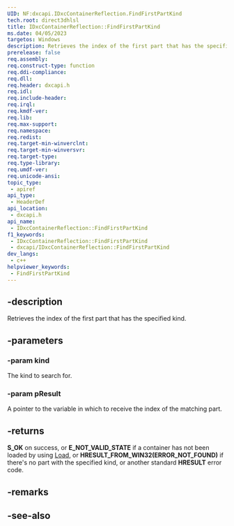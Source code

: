 ```yaml
---
UID: NF:dxcapi.IDxcContainerReflection.FindFirstPartKind
tech.root: direct3dhlsl
title: IDxcContainerReflection::FindFirstPartKind
ms.date: 04/05/2023
targetos: Windows
description: Retrieves the index of the first part that has the specified kind.
prerelease: false
req.assembly: 
req.construct-type: function
req.ddi-compliance: 
req.dll: 
req.header: dxcapi.h
req.idl: 
req.include-header: 
req.irql: 
req.kmdf-ver: 
req.lib: 
req.max-support: 
req.namespace: 
req.redist: 
req.target-min-winverclnt: 
req.target-min-winversvr: 
req.target-type: 
req.type-library: 
req.umdf-ver: 
req.unicode-ansi: 
topic_type:
 - apiref
api_type:
 - HeaderDef
api_location:
 - dxcapi.h
api_name:
 - IDxcContainerReflection::FindFirstPartKind
f1_keywords:
 - IDxcContainerReflection::FindFirstPartKind
 - dxcapi/IDxcContainerReflection::FindFirstPartKind
dev_langs:
 - c++
helpviewer_keywords:
 - FindFirstPartKind
---
```


## -description

Retrieves the index of the first part that has the specified kind.

## -parameters

### -param kind

The kind to search for.

### -param pResult

A pointer to the variable in which to receive the index of the matching part.

## -returns

**S_OK** on success, or **E_NOT_VALID_STATE** if a container has not been loaded by using [Load](./nf-dxcapi-idxccontainerreflection-load.md), or **HRESULT_FROM_WIN32(ERROR_NOT_FOUND)** if there's no part with the specified kind, or another standard **HRESULT** error code.

## -remarks

## -see-also
